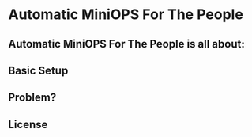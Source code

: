 # Automatic MiniOPS For The People

## Automatic MiniOPS For The People is all about:
 

## Basic Setup 

## Problem?

## License

